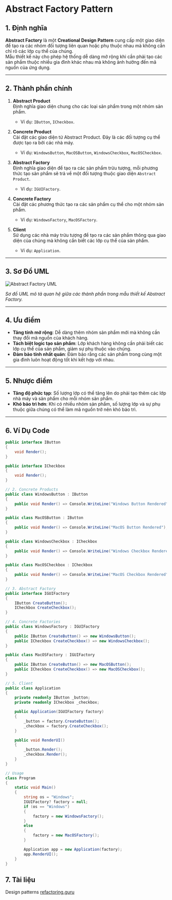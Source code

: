 ﻿# **Abstract Factory Pattern**

## **1. Định nghĩa**

**Abstract Factory** là một **Creational Design Pattern** cung cấp một giao diện để tạo ra các nhóm đối tượng liên quan hoặc phụ thuộc nhau mà không cần chỉ rõ các lớp cụ thể của chúng.  
Mẫu thiết kế này cho phép hệ thống dễ dàng mở rộng khi cần phải tạo các sản phẩm thuộc nhiều gia đình khác nhau mà không ảnh hưởng đến mã nguồn của ứng dụng.

---

## **2. Thành phần chính**

1. **Abstract Product**  
   Định nghĩa giao diện chung cho các loại sản phẩm trong một nhóm sản phẩm.

   - Ví dụ: `IButton`, `ICheckbox`.

2. **Concrete Product**  
   Cài đặt các giao diện từ Abstract Product. Đây là các đối tượng cụ thể được tạo ra bởi các nhà máy.

   - Ví dụ: `WindowsButton`, `MacOSButton`, `WindowsCheckbox`, `MacOSCheckbox`.

3. **Abstract Factory**  
   Định nghĩa giao diện để tạo ra các sản phẩm trừu tượng, mỗi phương thức tạo sản phẩm sẽ trả về một đối tượng thuộc giao diện `Abstract Product`.

   - Ví dụ: `IGUIFactory`.

4. **Concrete Factory**  
   Cài đặt các phương thức tạo ra các sản phẩm cụ thể cho một nhóm sản phẩm.

   - Ví dụ: `WindowsFactory`, `MacOSFactory`.

5. **Client**  
   Sử dụng các nhà máy trừu tượng để tạo ra các sản phẩm thông qua giao diện của chúng mà không cần biết các lớp cụ thể của sản phẩm.
   - Ví dụ: `Application`.

---

## **3. Sơ Đồ UML**

![Abstract Factory UML](https://refactoring.guru/images/patterns/diagrams/abstract-factory/structure.png?id=a3112cdd98765406af94595a3c5e7762)

_Sơ đồ UML mô tả quan hệ giữa các thành phần trong mẫu thiết kế Abstract Factory._

---

## **4. Ưu điểm**

- **Tăng tính mở rộng**: Dễ dàng thêm nhóm sản phẩm mới mà không cần thay đổi mã nguồn của khách hàng.
- **Tách biệt logic tạo sản phẩm**: Lớp khách hàng không cần phải biết các lớp cụ thể của sản phẩm, giảm sự phụ thuộc vào chúng.
- **Đảm bảo tính nhất quán**: Đảm bảo rằng các sản phẩm trong cùng một gia đình luôn hoạt động tốt khi kết hợp với nhau.

---

## **5. Nhược điểm**

- **Tăng độ phức tạp**: Số lượng lớp có thể tăng lên do phải tạo thêm các lớp nhà máy và sản phẩm cho mỗi nhóm sản phẩm.
- **Khó bảo trì hơn**: Khi có nhiều nhóm sản phẩm, số lượng lớp và sự phụ thuộc giữa chúng có thể làm mã nguồn trở nên khó bảo trì.

---

## **6. Ví Dụ Code**

```csharp
public interface IButton
{
    void Render();
}

public interface ICheckbox
{
    void Render();
}

// 2. Concrete Products
public class WindowsButton : IButton
{
    public void Render() => Console.WriteLine("Windows Button Rendered");
}

public class MacOSButton : IButton
{
    public void Render() => Console.WriteLine("MacOS Button Rendered");
}

public class WindowsCheckbox : ICheckbox
{
    public void Render() => Console.WriteLine("Windows Checkbox Rendered");
}

public class MacOSCheckbox : ICheckbox
{
    public void Render() => Console.WriteLine("MacOS Checkbox Rendered");
}

// 3. Abstract Factory
public interface IGUIFactory
{
    IButton CreateButton();
    ICheckbox CreateCheckbox();
}

// 4. Concrete Factories
public class WindowsFactory : IGUIFactory
{
    public IButton CreateButton() => new WindowsButton();
    public ICheckbox CreateCheckbox() => new WindowsCheckbox();
}

public class MacOSFactory : IGUIFactory
{
    public IButton CreateButton() => new MacOSButton();
    public ICheckbox CreateCheckbox() => new MacOSCheckbox();
}

// 5. Client
public class Application
{
    private readonly IButton _button;
    private readonly ICheckbox _checkbox;

    public Application(IGUIFactory factory)
    {
        _button = factory.CreateButton();
        _checkbox = factory.CreateCheckbox();
    }

    public void RenderUI()
    {
        _button.Render();
        _checkbox.Render();
    }
}

// Usage
class Program
{
    static void Main()
    {
        string os = "Windows";
        IGUIFactory? factory = null;
        if (os == "Windows")
        {
            factory = new WindowsFactory();
        }
        else
        {
            factory = new MacOSFactory();
        }

        Application app = new Application(factory);
        app.RenderUI();
    }
}

```

## **7. Tài liệu**

Design patterns [refactoring.guru](https://refactoring.guru/design-patterns)
